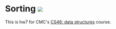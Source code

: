 # Sorting ![](https://api.travis-ci.com/ekurz20/sorting.svg?branch=master)

This is hw7 for CMC's [CS46: data structures](https://github.com/mikeizbicki/cmc-csci046) course.
